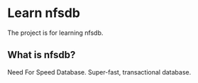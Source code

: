 # Learn nfsdb

The project is for learning nfsdb.

## What is nfsdb?

Need For Speed Database. Super-fast, transactional database.